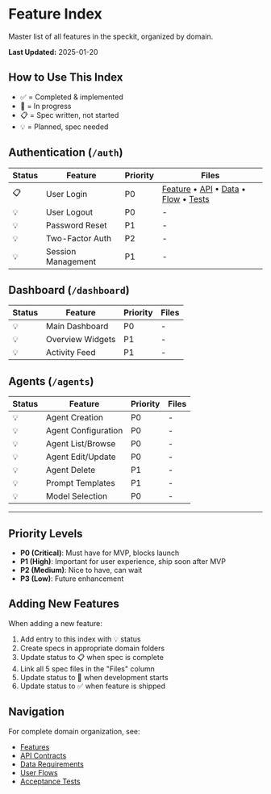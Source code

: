 # Feature Index

Master list of all features in the speckit, organized by domain.

**Last Updated:** 2025-01-20

## How to Use This Index

- ✅ = Completed & implemented
- 🚧 = In progress
- 📋 = Spec written, not started
- 💡 = Planned, spec needed

## Authentication (`/auth`)

| Status | Feature | Priority | Files |
|--------|---------|----------|-------|
| 📋 | User Login | P0 | [Feature](features/auth/login.md) • [API](api-contracts/auth/auth-login.md) • [Data](data-requirements/auth/user-auth.md) • [Flow](user-flows/auth/login-flow.md) • [Tests](acceptance/auth/login-acceptance.md) |
| 💡 | User Logout | P0 | - |
| 💡 | Password Reset | P1 | - |
| 💡 | Two-Factor Auth | P2 | - |
| 💡 | Session Management | P1 | - |

## Dashboard (`/dashboard`)

| Status | Feature | Priority | Files |
|--------|---------|----------|-------|
| 💡 | Main Dashboard | P0 | - |
| 💡 | Overview Widgets | P1 | - |
| 💡 | Activity Feed | P1 | - |

## Agents (`/agents`)

| Status | Feature | Priority | Files |
|--------|---------|----------|-------|
| 💡 | Agent Creation | P0 | - |
| 💡 | Agent Configuration | P0 | - |
| 💡 | Agent List/Browse | P0 | - |
| 💡 | Agent Edit/Update | P0 | - |
| 💡 | Agent Delete | P1 | - |
| 💡 | Prompt Templates | P1 | - |
| 💡 | Model Selection | P0 | - |

---

## Priority Levels

- **P0 (Critical)**: Must have for MVP, blocks launch
- **P1 (High)**: Important for user experience, ship soon after MVP
- **P2 (Medium)**: Nice to have, can wait
- **P3 (Low)**: Future enhancement

## Adding New Features

When adding a new feature:

1. Add entry to this index with 💡 status
2. Create specs in appropriate domain folders
3. Update status to 📋 when spec is complete
4. Link all 5 spec files in the "Files" column
5. Update status to 🚧 when development starts
6. Update status to ✅ when feature is shipped

## Navigation

For complete domain organization, see:
- [Features](features/)
- [API Contracts](api-contracts/)
- [Data Requirements](data-requirements/)
- [User Flows](user-flows/)
- [Acceptance Tests](acceptance/)
